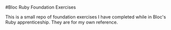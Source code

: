 #Bloc Ruby Foundation Exercises

This is a small repo of foundation exercises I have completed while in Bloc's Ruby apprenticeship. They are for my own reference.